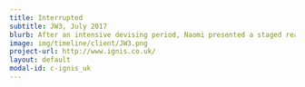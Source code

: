 ```yaml
---
title: Interrupted
subtitle: JW3, July 2017
blurb: After an intensive devising period, Naomi presented a staged reading of Interrupted, a glimpse into the Jewish practice of sitting Shiva (directed by Ree Murrell, performed by Naomi, Kelsey Short and Ant Sandler).
image: img/timeline/client/JW3.png
project-url: http://www.ignis.co.uk/
layout: default
modal-id: c-ignis_uk
---
```


